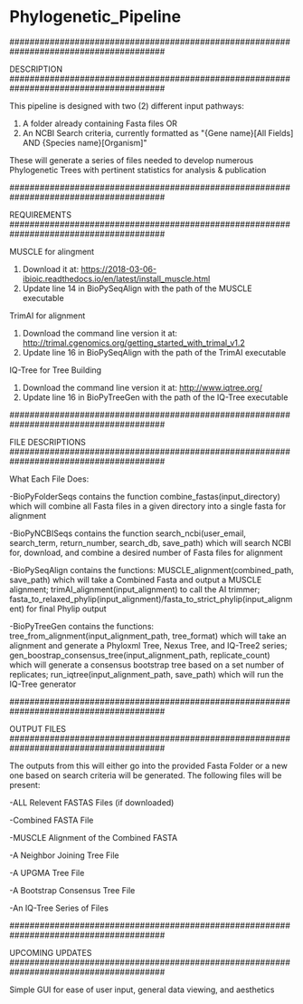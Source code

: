 # Phylogenetic_Pipeline
#######################################################################################

DESCRIPTION
#######################################################################################

This pipeline is designed with two (2) different input pathways:
1) A folder already containing Fasta files
OR
2) An NCBI Search criteria, currently formatted as "{Gene name}[All Fields] AND {Species name}[Organism]"

These will generate a series of files needed to develop numerous Phylogenetic Trees with pertinent statistics for analysis & publication


#######################################################################################

REQUIREMENTS
#######################################################################################

MUSCLE for alingment
1) Download it at: https://2018-03-06-ibioic.readthedocs.io/en/latest/install_muscle.html
2) Update line 14 in BioPySeqAlign with the path of the MUSCLE executable

TrimAI for alignment
1) Download the command line version it at: http://trimal.cgenomics.org/getting_started_with_trimal_v1.2
2) Update line 16 in BioPySeqAlign with the path of the TrimAI executable

IQ-Tree for Tree Building
1) Download the command line version it at: http://www.iqtree.org/
2) Update line 16 in BioPyTreeGen with the path of the IQ-Tree executable


#######################################################################################

FILE DESCRIPTIONS
#######################################################################################

What Each File Does:

-BioPyFolderSeqs contains the function combine_fastas(input_directory) which will combine all Fasta files in a given directory into a single fasta for alignment

-BioPyNCBISeqs contains the function search_ncbi(user_email, search_term, return_number, search_db, save_path) which will search NCBI for, download, and combine a desired number of Fasta files for alignment

-BioPySeqAlign contains the functions:
MUSCLE_alignment(combined_path, save_path) which will take a Combined Fasta and output a MUSCLE alignment;
trimAI_alignment(input_alignment) to call the AI trimmer;
fasta_to_relaxed_phylip(input_alignment)/fasta_to_strict_phylip(input_alignment) for final Phylip output

-BioPyTreeGen contains the functions:
tree_from_alignment(input_alignment_path, tree_format) which will take an alignment and generate a Phyloxml Tree, Nexus Tree, and IQ-Tree2 series;
gen_boostrap_consensus_tree(input_alignment_path, replicate_count) which will generate a consensus bootstrap tree based on a set number of replicates;
run_iqtree(input_alignment_path, save_path) which will run the IQ-Tree generator


#######################################################################################

OUTPUT FILES
#######################################################################################

The outputs from this will either go into the provided Fasta Folder or a new one based on search criteria will be generated.
The following files will be present:

-ALL Relevent FASTAS Files (if downloaded)

-Combined FASTA File

-MUSCLE Alignment of the Combined FASTA

-A Neighbor Joining Tree File

-A UPGMA Tree File

-A Bootstrap Consensus Tree File

-An IQ-Tree Series of Files


#######################################################################################

UPCOMING UPDATES
#######################################################################################

Simple GUI for ease of user input, general data viewing, and aesthetics
